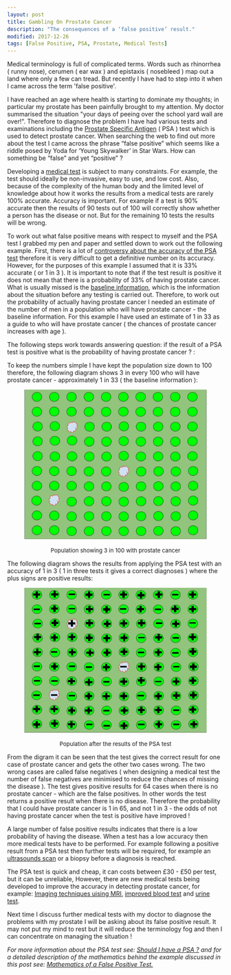 ```yaml
---
layout: post
title: Gambling On Prostate Cancer
description: "The consequences of a ‘false positive’ result."
modified: 2017-12-26
tags: [False Positive, PSA, Prostate, Medical Tests]
---
```


<p>
Medical terminology is full of complicated terms. Words
such as rhinorrhea ( runny nose), cerumen ( ear wax ) and epistaxis ( nosebleed ) map out
a land where only a few can tread. But recently I have had to step into it when I came across the term 'false positive'.
</p>

I have reached an age where health is starting to dominate my thoughts; in particular my prostate has been painfully brought to my attention. My doctor summarised the situation "your days of peeing over the school yard wall are over!". Therefore to diagnose the problem I have had various tests and examinations including the [Prostate Specific Antigen](https://prostatecanceruk.org/prostate-information/prostate-tests/psa-test) ( PSA ) test which is used to detect prostate cancer. When searching the web to find out more about the test I came across the phrase “false positive” which seems like a riddle posed by Yoda for ‘Young Skywalker’ in Star Wars. How can something be “false” and yet “positive” ?

Developing a [medical test](http://www.lymphomation.org/CTTutorial.pdf) is subject to many constraints. For example, the test should ideally be non-invasive, easy to use, and low cost. Also, because of the complexity of the human body and the limited level of knowledge about how it works the results from a medical tests are rarely 100% accurate. Accuracy is important. For example if a test is 90%
accurate then the results of 90 tests out of 100 will correctly show whether a person has the disease or not.  But for the remaining 10 tests the results will be wrong.

To work out what false positive means with respect to myself and the PSA test I grabbed my pen and paper and settled down to work out the following example. First, there is a lot of
<a href="http://www.cancerscreening.nhs.uk/prostate/prostate-patient-info-sheet.pdf" >
controversy about the [accuracy of the PSA test](http://www.medicaldaily.com/psa-test-deemed-too-inaccurate-unspecific-prostate-cancer-screening-guidelines-308018)
</a> therefore it is very difficult to get a definitive number on its accuracy. However, for the purposes of this example I assumed that it is 33% accurate ( or 1 in 3 ).
It is important to note that if the test result is positive it does not mean that there
is a probability of 33% of having prostate cancer. What is usually missed is the [baseline information](https://en.wikipedia.org/wiki/Base_rate_fallacy), which is the information about the situation before any testing is carried out. Therefore,
to work out the probability of actually having prostate cancer I needed an estimate of the number of men in a population who will have prostate cancer - the baseline information. For this example I have used an estimate of 1 in 33 as a guide to who will have prostate cancer ( the chances of prostate cancer increases with age ).  

The following steps work towards answering question: if the result of a PSA test is positive what
is the probability of having prostate cancer ? :

To keep the numbers simple I have kept the population size down to 100 therefore, the following diagram shows 3 in every 100 who will have prostate cancer - approximately 1 in 33 ( the baseline information ):

<figure>
<img src="/assets/images/false_positive_prostate_cancer_1.jpg" alt="" align="middle">
</figure>

<center><font size="2">Population showing 3 in 100 with prostate cancer</font></center>

 The following diagram shows the results from applying the PSA test with an accuracy of 1 in 3 ( 1 in three tests it gives a correct diagnoses ) where the plus signs are positive results:

<figure>
<img src="/assets/images/false_positive_prostate_cancer_2.jpg" alt="" align="middle">
</figure>

<center><font size="2">Population after the results of the PSA test</font></center>

From the digram it can be seen that the test gives the correct result for one case of prostate cancer and gets the other two cases wrong. The two wrong cases are called false negatives ( when designing a medical test the number of false negatives are minimised to reduce the chances of missing the disease ).  The test gives positive results for 64 cases when there is no prostate cancer - which are the false positives.  In other words the test returns a positive result when there is no disease. Therefore the probability that I could have prostate cancer is 1 in 65, and not 1 in 3 - the odds of not having prostate cancer when the test is positive have improved !

A large number of false positive results indicates that there is a low probability of having the disease. When a test has a low accuracy then more medical tests have to be performed. For example following a positive result from a PSA test then further tests will be required, for example an [ultrasounds scan](https://www.radiologyinfo.org/en/info.cfm?pg=us-prostate) or a biopsy before a diagnosis is reached.

The PSA test is quick and cheap, it can costs between £30 - £50 per test, but it can be unreliable, However, there are new medical tests being developed to improve the accuracy in detecting prostate cancer, for example: [Imaging techniques uising MRI]( http://www.bbc.co.uk/news/health-38665618), [improved blood test](http://www.dailymail.co.uk/health/article-4511066/New-blood-test-prostate-cancer-accurate-PSA.html#ixzz51DocwbDV) and
[urine test](http://www.dailymail.co.uk/health/article-2573395/The-10-prostate-test-New-cancer-check-twice-accurate-no-need-embarrassing-examination.html).

Next time I discuss further medical tests with my doctor to diagnose the problems with my prostate I will be asking about its false positive result. It may not put my mind to rest
but it will reduce the terminology fog and then I can concentrate on managing the situation !

<p><i>For more information about the PSA test see: <a href="https://www.nhs.uk/Livewell/Prostatehealth/Pages/psa-test.aspx">Should I have a PSA ?</a> and for
a detailed description of the mathematics behind the example discussed in this post see:
<a href="/assets/downloads/Mathematics-Of-A-False-Positive-Test.pdf">Mathematics of a False Positive Test.</a>
</i></p>
